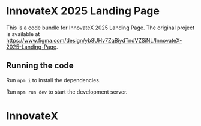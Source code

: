 
  # InnovateX 2025 Landing Page

  This is a code bundle for InnovateX 2025 Landing Page. The original project is available at https://www.figma.com/design/yb8UHv7ZqBiydTndVZSiNL/InnovateX-2025-Landing-Page.

  ## Running the code

  Run `npm i` to install the dependencies.

  Run `npm run dev` to start the development server.
  # InnovateX
